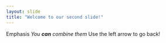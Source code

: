 ```yaml
---
layout: slide
title: "Welcome to our second slide!"
---
```

Emphasis _You **can** combine them_
Use the left arrow to go back!
